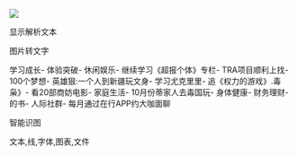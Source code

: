 ![](https://images.cubox.pro/1638840888603/17606/image.jpg)

显示解析文本

图片转文字

学习成长-
体验突破-
休闲娱乐-
继续学习《超报个体》专栏-
TRA项目顺利上找-
100个梦想-
英雄狠:一个人到新疆玩文身-
学习尤克里里-
追《权力的游戏》.毒枭》-
看20部商妨电影-
家庭生活-
10月份蒂家人去毒国玩-
身体健康-
财务理财-
的书-
人际社群-
每月通过在行APP约大咖面聊

智能识图

文本,线,字体,图表,文件